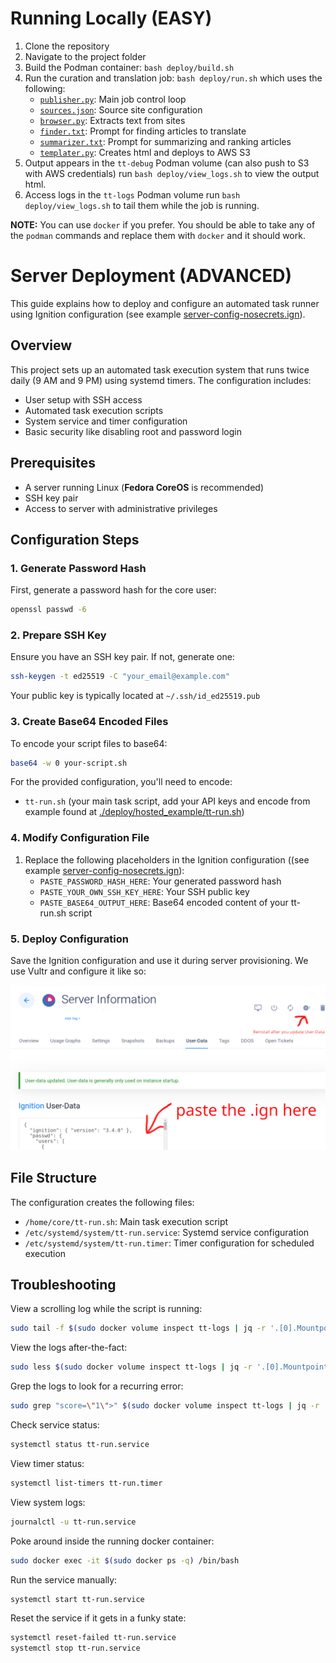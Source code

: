 # Running Locally (EASY)

1. Clone the repository
2. Navigate to the project folder
3. Build the Podman container: ```bash deploy/build.sh```
4. Run the curation and translation job: ```bash deploy/run.sh``` which uses the following:
    - [```publisher.py```](./utils/publisher.py): Main job control loop
    - [```sources.json```](./config/sources.json): Source site configuration
    - [```browser.py```](./utils/browser.py): Extracts text from sites
    - [```finder.txt```](./config/finder.txt): Prompt for finding articles to translate
    - [```summarizer.txt```](./config/summarizer.txt): Prompt for summarizing and ranking articles
    - [```templater.py```](./utils/templater.py): Creates html and deploys to AWS S3
5. Output appears in the ```tt-debug``` Podman volume (can also push to S3 with AWS credentials) run ```bash deploy/view_logs.sh``` to view the output html.
6. Access logs in the ```tt-logs``` Podman volume run ```bash deploy/view_logs.sh``` to tail them while the job is running.

**NOTE:** You can use ```docker``` if you prefer. You should be able to take any of the ```podman``` commands and replace them with ```docker``` and it should work.

# Server Deployment (ADVANCED)

This guide explains how to deploy and configure an automated task runner using Ignition configuration (see example [server-config-nosecrets.ign](./deploy/hosted_example/server-config-nosecrets.ign)).

## Overview

This project sets up an automated task execution system that runs twice daily (9 AM and 9 PM) using systemd timers. The configuration includes:
- User setup with SSH access
- Automated task execution scripts
- System service and timer configuration
- Basic security like disabling root and password login

## Prerequisites

- A server running Linux (**Fedora CoreOS** is recommended)
- SSH key pair
- Access to server with administrative privileges

## Configuration Steps

### 1. Generate Password Hash

First, generate a password hash for the core user:

```bash
openssl passwd -6
```

### 2. Prepare SSH Key

Ensure you have an SSH key pair. If not, generate one:

```bash
ssh-keygen -t ed25519 -C "your_email@example.com"
```

Your public key is typically located at `~/.ssh/id_ed25519.pub`

### 3. Create Base64 Encoded Files

To encode your script files to base64:

```bash
base64 -w 0 your-script.sh
```

For the provided configuration, you'll need to encode:
- `tt-run.sh` (your main task script, add your API keys and encode from example found at [./deploy/hosted_example/tt-run.sh](./deploy/hosted_example/tt-run.sh))

### 4. Modify Configuration File

1. Replace the following placeholders in the Ignition configuration ((see example [server-config-nosecrets.ign](./deploy/hosted_example/server-config-nosecrets.ign)):
   - `PASTE_PASSWORD_HASH_HERE`: Your generated password hash
   - `PASTE_YOUR_OWN_SSH_KEY_HERE`: Your SSH public key
   - `PASTE_BASE64_OUTPUT_HERE`: Base64 encoded content of your tt-run.sh script

### 5. Deploy Configuration

Save the Ignition configuration and use it during server provisioning. We use Vultr and configure it like so:

<img src="./deploy/hosted_example/vultr_config.png" alt="Picture of the Vultr configuration page"/>

## File Structure

The configuration creates the following files:
- `/home/core/tt-run.sh`: Main task execution script
- `/etc/systemd/system/tt-run.service`: Systemd service configuration
- `/etc/systemd/system/tt-run.timer`: Timer configuration for scheduled execution

## Troubleshooting

View a scrolling log while the script is running:
```bash 
sudo tail -f $(sudo docker volume inspect tt-logs | jq -r '.[0].Mountpoint')/publisher.log
```

View the logs after-the-fact:
```bash
sudo less $(sudo docker volume inspect tt-logs | jq -r '.[0].Mountpoint')/publisher.log
```

Grep the logs to look for a recurring error:
```bash
sudo grep "score=\"1\">" $(sudo docker volume inspect tt-logs | jq -r '.[0].Mountpoint')/publisher.log
```

Check service status:
```bash
systemctl status tt-run.service
```

View timer status:
```bash
systemctl list-timers tt-run.timer
```

View system logs:
```bash
journalctl -u tt-run.service
```

Poke around inside the running docker container:
```bash
sudo docker exec -it $(sudo docker ps -q) /bin/bash
```

Run the service manually:
```bash
systemctl start tt-run.service
```

Reset the service if it gets in a funky state:
```bash
systemctl reset-failed tt-run.service
systemctl stop tt-run.service
```


